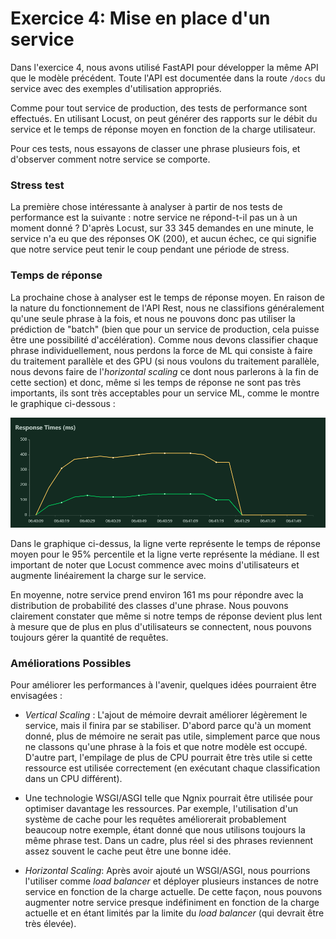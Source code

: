 # Exercice 4: Mise en place d'un service

Dans l'exercice 4, nous avons utilisé FastAPI pour développer la même API que le modèle précédent.
Toute l'API est documentée dans la route ```/docs``` du service avec des exemples d'utilisation appropriés.

Comme pour tout service de production, des tests de performance sont effectués. En utilisant Locust, on peut générer des rapports sur le débit du service et le temps de réponse moyen en fonction de la charge utilisateur.

Pour ces tests, nous essayons de classer une phrase plusieurs fois, et d'observer comment notre service se comporte.

### Stress test

La première chose intéressante à analyser à partir de nos tests de performance est la suivante : notre service ne répond-t-il pas un à un moment donné ?
D'après Locust, sur 33 345 demandes en une minute, le service n'a eu que des réponses OK (200), et aucun échec, ce qui signifie que notre service peut tenir le coup pendant une période de stress.

### Temps de réponse

La prochaine chose à analyser est le temps de réponse moyen. En raison de la nature du fonctionnement de l'API Rest, nous ne classifions généralement qu'une seule phrase à la fois, et nous ne pouvons donc pas utiliser la prédiction de "batch" (bien que pour un service de production, cela puisse être une possibilité d'accélération). Comme nous devons classifier chaque phrase individuellement, nous perdons la force de ML qui consiste à faire du traitement parallèle et des GPU (si nous voulons du traitement parallèle, nous devons faire de l'_horizontal scaling_ ce dont nous parlerons à la fin de cette section) et donc, même si les temps de réponse ne sont pas très importants, ils sont très acceptables pour un service ML, comme le montre le graphique ci-dessous :

![response_time](./response_times.png)

Dans le graphique ci-dessus, la ligne verte représente le temps de réponse moyen pour le 95% percentile et la ligne verte représente la médiane. Il est important de noter que Locust commence avec moins d'utilisateurs et augmente linéairement la charge sur le service.

En moyenne, notre service prend environ 161 ms pour répondre avec la distribution de probabilité des classes d'une phrase. Nous pouvons clairement constater que même si notre temps de réponse devient plus lent à mesure que de plus en plus d'utilisateurs se connectent, nous pouvons toujours gérer la quantité de requêtes.

### Améliorations Possibles

Pour améliorer les performances à l'avenir, quelques idées pourraient être envisagées :

- _Vertical Scaling_ : L'ajout de mémoire devrait améliorer légèrement le service, mais il finira par se stabiliser. D'abord parce qu'à un moment donné, plus de mémoire ne serait pas utile, simplement parce que nous ne classons qu'une phrase à la fois et que notre modèle est occupé. D'autre part, l'empilage de plus de CPU pourrait être très utile si cette ressource est utilisée correctement (en exécutant chaque classification dans un CPU différent).

- Une technologie WSGI/ASGI telle que Ngnix pourrait être utilisée pour optimiser davantage les ressources. Par exemple, l'utilisation d'un système de cache pour les requêtes améliorerait probablement beaucoup notre exemple, étant donné que nous utilisons toujours la même phrase test. Dans un cadre, plus réel si des phrases reviennent assez souvent le cache peut être une bonne idée.

- _Horizontal Scaling_: Après avoir ajouté un WSGI/ASGI, nous pourrions l'utiliser comme _load balancer_ et déployer plusieurs instances de notre service en fonction de la charge actuelle. De cette façon, nous pouvons augmenter notre service presque indéfiniment en fonction de la charge actuelle et en étant limités par la limite du _load balancer_ (qui devrait être très élevée).
